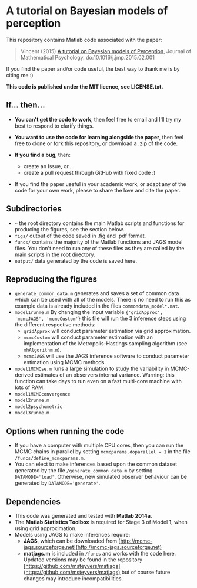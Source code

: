 # A tutorial on Bayesian models of perception

This repository contains Matlab code associated with the paper:

> Vincent (2015) [A tutorial on Bayesian models of Perception](http://www.sciencedirect.com/science/article/pii/S0022249615000061), Journal of Mathematical Psychology. do:10.1016/j.jmp.2015.02.001

If you find the paper and/or code useful, the best way to thank me is by citing me :) 

**This code is published under the MIT licence, see LICENSE.txt.**


## If... then...
* **You can't get the code to work**, then feel free to email and I'll try my best to respond to clarify things. 

* **You want to use the code for learning alongside the paper**, then feel free to clone or fork this repository, or download a .zip of the code.

* **If you find a bug**, then:
	* create an Issue, or...
	* create a pull request through GitHub with fixed code :)

* If you find the paper useful in your academic work, or adapt any of the code for your own work, please to share the love and cite the paper.

## Subdirectories

* `~` the root directory contains the main Matlab scripts and functions for producing the figures, see the section below.
* `figs/` output of the code saved in .fig and .pdf format.
* `funcs/` contains the majority of the Matlab functions and JAGS model files. You don't need to run any of these files as they are called by the main scripts in the root directory.
* `output/` data generated by the code is saved here.

## Reproducing the figures

* `generate_common_data.m` generates and saves a set of common data which can be used with all of the models. There is no need to run this as example data is already included in the files `commondata_model*.mat`.
* `model1runme.m` By changing the input variable `{'gridApprox', 'mcmcJAGS', 'mcmcCustom'}` this file will run the 3 inference steps using the different respective methods:
	*  `gridApprox` will conduct parameter estimation via grid approximation.
	*  `mcmcCustom` will conduct parameter estimation with an implementation of the Metropolis-Hastings sampling algorithm (see `mhAlgorithm.m`).
	*  `mcmcJAGS` will use the JAGS inference software to conduct parameter estimation using MCMC methods.
* `model1MCMCse.m` runs a large simulation to study the variability in MCMC-derived estimates of an observers internal variance. Warning: this function can take days to run even on a fast multi-core machine with lots of RAM.
* `model1MCMCconvergence`
* `model2runme.m`
* `model2psychometric`
* `model3runme.m` 


## Options when running the code
* If you have a computer with multiple CPU cores, then you can run the MCMC chains in parallel by setting `mcmcparams.doparallel = 1` in the file `/funcs/define_mcmcparams.m`. 
* You can elect to make inferences based upon the common dataset generated by the file `/generate_common_data.m` by setting `DATAMODE='load'`. Otherwise, new simulated observer behaviour can be generated by `DATAMODE='generate'`.

## Dependencies
* This code was generated and tested with **Matlab 2014a**.
* The **Matlab Statistics Toolbox** is required for Stage 3 of Model 1, when using grid approximation.
* Models using JAGS to make inferences require:
	* **JAGS**, which can be downloaded from [http://mcmc-jags.sourceforge.net](http://mcmc-jags.sourceforge.net)
	* **matjags.m** is included in `/funcs` and works with the code here. Updated versions may be found in the repository [https://github.com/msteyvers/matjags](https://github.com/msteyvers/matjags) but of course future changes may introduce incompatibilities.




